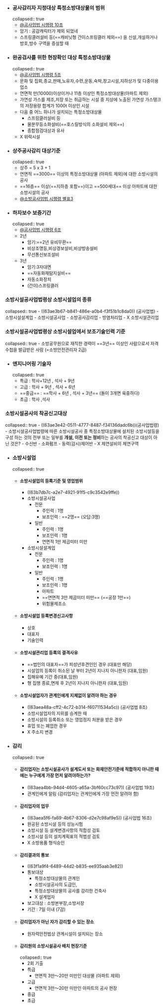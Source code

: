 - ### 공사감리자 지정대상 특정소방대상물의 범위
  collapsed:: true
	- [@공사업법 시행령 10조](((63ae3842-1ad0-4d6e-9b9e-bf7ebef30cbf)))
	- 암기 : 공감캐릭터가 제외 되었네
	- 스프링클러설비 등(==캐비닛형 간이스프링클러 제외==) 을 신설,개설하거나 방호,방수 구역을 증설할 때
- ### 완공검사를 위한 현장확인 대상 특정소방대상물
  collapsed:: true
	- [@공사업법 시행령 5조](((63ac47f1-e480-4bfc-b5e6-01b9cb9ba2be)))
	- 문화 및 집회,종교,판매,노유자,수련,운동,숙박,창고시설,지하상가 및 다중이용업소
	- 연면적 만(10000)이상이거나 11층 이상인 특정소방대상물(아파트 제외)
	- 가연성 가스를 제조,저장 또는 취급하는 시설 중 지상에 노출된 가연성 가스탱크의 저장용량 합계가 1000t 이상인 시설
	- 다음 중 어느 하나가 설치되는 특정소방대상물
		- 스프링클러설비 등
		- 물분무등소화설비(==호스릴방식의 소화설비 제외==)
		- 종합점검대상과 유사
	- X 위락시설
- ### 상주공사감리 대상기준 
  collapsed:: true
	- 상주 = 5 x 3 + 1
	- 연면적 ==3000== 이상의 특정소방대상물 (아파트 제외)에 대한 소방시설의 공사
	- ==16층== 이상(==지하층 포함==)이고 ==500세대== 이상 아파트에 대한 소방시설의 공사
	- [@소방공사업법 시행령 별표3](((63db792f-ca10-464d-a397-7d47b650529d)))
- ### 하자보수 보증기간
  collapsed:: true
	- [@공사업법 시행령 6조](((63ae37fd-c8d8-48dc-bd3c-444eba0ff229)))
	- 2년
		- 암기:==2년 유비무환==
		- 비상조명등,비상경보설비,비상방송설비
		- 무선통신보조설비
	- 3년
		- 암기:3자대면
		- ==자동화재탐지설비==
		- 자동소화장치
		- (간이)스프링클러
### 소방시설공사업법령상 소방시설업의 종류
collapsed:: true
	- ((63ae3b67-b841-486e-a0b4-f3f51b1c8da0)) (공사업법)
	- 소방시설설계업
	- 소방시설공사업
	- 소방공사감리업
	- 방염처리업
	- X 소방시설관리업
### 소방시설공사업법령상 소방시설업에서 보조기술인력 기준
collapsed:: true
	- 소방공무원으로 재직한 경력이 ==3년== 이상인 사람으로서 자격수첩을 발급받은 사람 (=소방안전관리자 2급)
- ### 엔지니어링 기술자 
  collapsed:: true
	- 특급 : 학사+12년 , 석사 + 9년
	- 고급 : 학사 + 9년 , 석사 + 6년
	- ==중급== : ==학사 + 6년 , 석사 + 3년== (돌이 3개면 육중하다)
	- 초급 : 학사 ,석사
### 소방시설공사의 착공신고대상
collapsed:: true
	- ((63ae3e42-0511-4777-8487-f34136dadc6b))(공사업법령)
	- 소방시설공사업법령에 따른 소방시설공사 중 특정소방대상물에 설치된 소방시설등을 구성 하는 것의 전부 또는 일부를 **개설, 이전 또는 정비**하는 공사의 착공신고 대상이 아닌 것은?
		- 수신반
		- 소화펌프
		- 동력(감시)제어반
		- X 제연설비의 제연구역
- ### 소방시설업
  collapsed:: true
	- #### 소방시설업의 등록기준 및 영업범위
		- ((63b7db7c-a2e7-4921-91f5-c9c3542e9ffe))
		- 소방시설공사업
			- 전문
				- 주인력 : 1명
				- 보조인력 : ==2명==  (오답:3명)
			- 일반
				- 주인력 : 1명
				- 보조인력 : 1명
				- 연면적 1만 제곱미터 미만
		- 소방시설설계업
			- 전문
				- 주인력 : 1명
				- 보조인력 : 1명
			- 일반
				- 주인력 : 1명
				- 보조인력 : 1명
				- 아파트
				- ==연면적 3만 제곱미터 미만== (==공장 1만==)
				- 위험물제조소
	- #### 소방시설업 등록변경신고사항
		- 상호
		- 대표자
		- 기술인력
	- #### 소방시설관리업 등록의 결격사유
		- ==법인의 대표자==가 피성년후견인인 경우 (대표만 해당)
		- 시설업의 등록이 취소된 날 부터 2년이 지나지 아니한자 (대표,임원)
		- 집해유예 기간 중(대표,임원)
		- 형 집행 종료,면제 후 2년이 지나지 아니한자 (대표,임원)
	- #### 소방시설업자가 관계인에게 지체없이 알려야 하는 경우
		- ((63aea48a-cff2-4c72-b314-f60711534a5c)) (공사업법 8조)
		- 소방시설업자의 지위를 승계한 때
		- 소방시설의 등록취소 또는 영업정지 처분을 받은 경우
		- 휴업 또는 폐업한 경우
		- X 주소지 변경
- ### 감리
  collapsed:: true
	- #### 감리업자는 소방시설공사가 설계도서 또는 화재안전기준에 적합하지 아니한 때에는 누구에게 가장 먼저 알려야하는가?
		- ((63aea4bb-94d4-4605-a65a-3bf60cc73c97)) (공사업법 19조)
		- 관계인에게 알림 (감리업자는 관계인에게 가장 먼전 알려야 함)
	- #### 감리업자의 업무
		- ((63aea5f6-fa69-4b67-8306-d2e7c98af9e5)) (공사업법 16조)
		- 완공된 소방시설 등의 성능시험
		- 소방시설 등 설계변경사항의 적합성 검토
		- 소방시설 등의 설치계획표의 적법성 검토
		- X 소방용품 형식승인
	- #### 감리결과의 통보
		- ((63f1a9f4-6489-44d2-b835-ee935aab3e82))
		- 통보대상
			- 특정소방대상물의 관계인
			- 소방시설공사의 도급인,
			- 특정소방대상물의 공사를 감리한 건축사
			- X 설계업자
		- 보고대상 : 소방본부장,소방서장
		- 기간 : 7일 이내 (7감)
	- #### 감리업자가 아닌 자가 감리할 수 있는 장소
		- 원자력안전법상 관계시설이 설치되는 장소
	- #### 감리원의 소방시설공사 배치 현장기준
	  collapsed:: true
		- 2회 기출
		- 특급
			- 연면적 3만〜20만 미만인  대상물 (아파트 제외)
		- 고급
			- 연면적 3만〜20만 미만인 아파트의 공사 현장
		- 중급
		- 초급